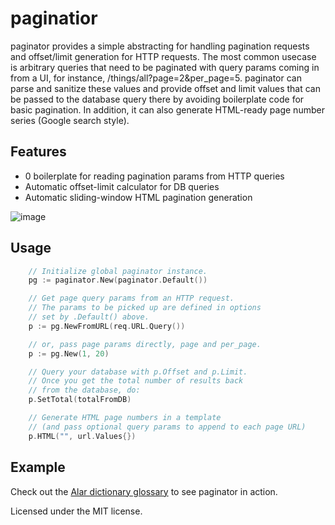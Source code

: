 # paginatior

paginator provides a simple abstracting for handling pagination requests and offset/limit generation for HTTP requests. The most common usecase is arbitrary queries that need to be paginated with query params coming in from a UI, for instance, /things/all?page=2&per_page=5. paginator can parse and sanitize these values and provide offset and limit values that can be passed to the database query there by avoiding boilerplate code for basic pagination. In addition, it can also generate HTML-ready page number series (Google search style).

## Features
- 0 boilerplate for reading pagination params from HTTP queries
- Automatic offset-limit calculator for DB queries
- Automatic sliding-window HTML pagination generation

![image](https://user-images.githubusercontent.com/547147/62465979-d73f8400-b7ad-11e9-98a0-dece2aac5d57.png)

## Usage
```go
    // Initialize global paginator instance.
    pg := paginator.New(paginator.Default())

    // Get page query params from an HTTP request.
    // The params to be picked up are defined in options
    // set by .Default() above.
    p := pg.NewFromURL(req.URL.Query())

    // or, pass page params directly, page and per_page.
    p := pg.New(1, 20)

    // Query your database with p.Offset and p.Limit.
    // Once you get the total number of results back
    // from the database, do:
    p.SetTotal(totalFromDB)

    // Generate HTML page numbers in a template
    // (and pass optional query params to append to each page URL)
    p.HTML("", url.Values{})
```

## Example
Check out the [Alar dictionary glossary](https://alar.ink/glossary/kannada/english/%E0%B2%85) to see paginator in action.

Licensed under the MIT license.
